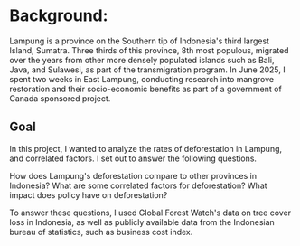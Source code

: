 # Background: 
Lampung is a province on the Southern tip of Indonesia's third largest Island, Sumatra. Three thirds of this province, 8th most populous, migrated over the years from other more densely populated islands such as Bali, Java, and Sulawesi, as part of the transmigration program. In June 2025, I spent two weeks in East Lampung, conducting research into mangrove restoration and their socio-economic benefits as part of a government of Canada sponsored project. 

## Goal
In this project, I wanted to analyze the rates of deforestation in Lampung, and correlated factors. I set out to answer the following questions. 

How does Lampung's deforestation compare to other provinces in Indonesia? 
What are some correlated factors for deforestation? 
What impact does policy have on deforestation?

To answer these questions, I used Global Forest Watch's data on tree cover loss in Indonesia, as well as publicly available data from the Indonesian bureau of statistics, such as business cost index. 
